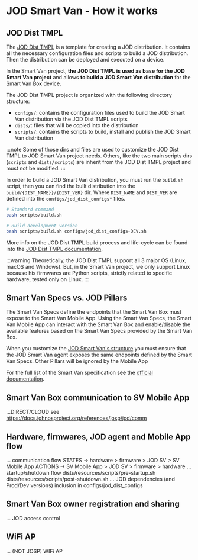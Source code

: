 # JOD Smart Van - How it works

## JOD Dist TMPL

The [JOD Dist TMPL](https://docs.johnosproject.org/references/tools/jod_dist_template/)
is a template for creating a JOD distribution. It contains all the necessary
configuration files and scripts to build a JOD distribution. Then the distribution
can be deployed and executed on a device.

In the Smart Van project, **the JOD Dist TMPL is used as base for the JOD Smart
Van project** and allows **to build a JOD Smart Van distribution** for the Smart
Van Box device.

The JOD Dist TMPL project is organized with the following directory structure:

* `configs/`: contains the configuration files used to build the JOD Smart Van
  distribution via the JOD Dist TMPL scripts
* `dists/`: files that will be copied into the distribution
* `scripts/`: contains the scripts to build, install and publish the JOD Smart Van
  distribution

:::note
Some of those dirs and files are used to customize the JOD Dist TMPL to JOD
Smart Van project needs. Others, like the two main scripts dirs (`scripts` and
`dists/scripts`) are inherit from the JOD Dist TMPL project and must not be
modified.
:::

In order to build a JOD Smart Van distribution, you must run the `build.sh`
script, then you can find the built distribution into
the `build/{DIST_NAME}}/{DIST_VER}` dir. Where `DIST_NAME` and `DIST_VER` are
defined into the `configs/jod_dist_configs*` files.

```bash
# Standard command
bash scripts/build.sh

# Build development version
bash scripts/build.sh configs/jod_dist_configs-DEV.sh
```

More info on the JOD Dist TMPL build process and life-cycle can be found into
the [JOD Dist TMPL documentation](https://docs.johnosproject.org/references/tools/jod_dist_template/distribution_life_cycle).

:::warning
Theoretically, the JOD Dist TMPL support all 3 major OS (Linux, macOS and
Windows). But, in the Smart Van project, we only support Linux because his
firmwares are Python scripts, strictly related to specific hardware, tested only
on Linux.
:::

## Smart Van Specs vs. JOD Pillars

The Smart Van Specs define the endpoints that the Smart Van Box must expose to
the Smart Van Mobile App. Using the Smart Van Specs, the Smart Van Mobile App
can interact with the Smart Van Box and enable/disable the available features
based on the Smart Van Specs provided by the Smart Van Box.

When you customize
the [JOD Smart Van's structure](development.md#update-a-smart-van-specsjod-pillars)
you must ensure that the JOD Smart Van agent exposes the same endpoints defined
by the Smart Van Specs. Other Pillars will be ignored by the Mobile App

For the full list of the Smart Van specification see 
the [official documentation](https://smartvan.johnosproject.org/docs/specs).

## Smart Van Box communication to SV Mobile App
...DIRECT/CLOUD see https://docs.johnosproject.org/references/josp/jod/comm

## Hardware, firmwares, JOD agent and Mobile App flow
... communication flow
    STATES -> hardware > firmware > JOD SV > SV Mobile App
    ACTIONS -> SV Mobile App > JOD SV > firmware > hardware
... startup/shutdown flow
    dists/resources/scripts/pre-startup.sh
    dists/resources/scripts/post-shutdown.sh
... JOD dependencies (and Prod/Dev versions)
    inclusion in configs/jod_dist_configs 

## Smart Van Box owner registration and sharing
... JOD access control

## WiFi AP
... (NOT JOSP) WIFi AP